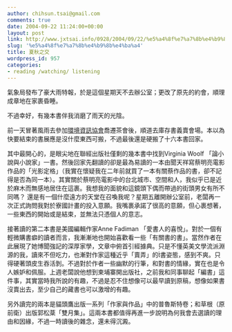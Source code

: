 ```yaml
---
author: chihsun.tsai@gmail.com
comments: true
date: 2004-09-22 11:24:00+00:00
layout: post
link: http://www.jxtsai.info/0928/2004/09/22/%e5%a4%8f%e7%a7%8b%e4%b9%8b%e4%ba%a4/
slug: '%e5%a4%8f%e7%a7%8b%e4%b9%8b%e4%ba%a4'
title: 夏秋之交
wordpress_id: 957
categories:
- reading /watching/ listening
---
```


氣象局發布了豪大雨特報，於是這個星期天不去辦公室；更改了原先的約會，順理成章地在家裹昏睡。  
  
不過幸好，有幾本書伴我消磨了雨天的光陰。  
  
前一天冒著風雨去參加[環境資訊協會](http://www.e-info.org.tw/)喬遷茶會後，順道去庫存書義賣會場。本以為快要結束的書展應是沒什麼東西可搬，不過最後還是硬搬了十六本書回家。  
  
其中最開心的，是眼尖地在聯經出版社僅剩的幾本書中找到Virginia Woolf 「論小說與小說家」一書。然後回家先翻讀的卻是最為易讀的一本由聞天祥寫蔡明亮電影作品的「光影定格」（我實在懷疑我在二年前就買了一本有關蔡作品的書，卻不記得是否為同一本）。其實關於蔡明亮電影中的台北城市、空間和人，我似乎已是近於麻木而無感地居住在這裹。我想我的面貌和這鏡頭下偶而帶過的街頭男女有所不同嗎？ 還是有一個什麼遠方的天堂在召喚我呢？星期五離開辦公室前，老闆再一次正式詢問我對於寮國計畫的投入意願。我嘴裹承諾了很高的意願，但心裹想著，一些東西的開始或是結束，並無法只憑個人的意志。  
  
接著讀的第二本書是美國編輯作家Anne Fadiman 「愛書人的喜悅」。對於一個有輕微購書癖的讀者而言，我漸漸地也開始喜歡看一些「有關書的書」。當然作者在此展現了她博聞強記的深厚家學，文章中俯首引經據典。只是不懂英美文學流派淵源的我，讀來不但吃力，也漸對作家這種近乎「賣弄」的書姿態，感到不爽。只得硬著頭皮生吞活剝。不過對於作者一些幽默的行筆，和對書的情緣，實在也是令人嫉妒和佩服。上週老闆說他想到柬埔寨開出版社，之前我和同事聊起「編書」這件事，其實當時我所說的有趣，不過是忍不住想像可以最早讀到原稿，想像如果書沒賣出去，至少自己的藏書也可以激增的有趣。  
  
另外讀完的兩本是貓頭鷹出版一系列「作家與作品」中的普魯斯特卷；和草根（原前衛）出版郭松棻「雙月集」。這兩本書都值得再進一步說明為何我會去選讀的理由和因緣，不過一時讀後的雜念，還未得沉澱。
